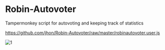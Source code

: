 # Robin-Autovoter

Tampermonkey script for autovoting and keeping track of statistics

https://github.com/jhon/Robin-Autovoter/raw/master/robinautovoter.user.js

![1](https://i.imgur.com/OjhCMpz.png)
